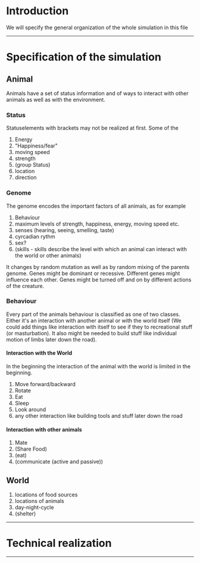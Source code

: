# Introduction
We will specify the general organization of the whole simulation in this file


---
# Specification of the simulation
## Animal 
Animals have a set of status information and of ways to interact with other animals as well as with the environment.

### Status
Statuselements with brackets may not be realized at first. Some of the 
1. Energy
2. "Happiness/fear"
3. moving speed
4. strength
5. (group Status)
6. location 
7. direction


### Genome
The genome encodes the important factors of all animals, as for example
1. Behaviour
2. maximum levels of strength, happiness, energy, moving speed etc.
2. senses (hearing, seeing, smelling, taste)
3. cyrcadian rythm
4. sex?
5. (skills - skills describe the level with which an animal can interact with the world or other animals)

It changes by random mutation as well as by random mixing of the parents genome. Genes might be dominant or recessive.
Different genes might influence each other.
Genes might be turned off and on by different actions of the creature.

### Behaviour
Every part of the animals behaviour is classified as one of two classes. Either it's an interaction with another animal or with the world itself (We could add things like interaction with itself to see if they to recreational stuff (or masturbation). It  also might be needed to build stuff like individual motion of limbs later down the road). 

#### Interaction with the World
In the beginning the interaction of the animal with the world is limited in the beginning.
1. Move forward/backward
2. Rotate
3. Eat 
4. Sleep
5. Look around
6. any other interaction like building tools and stuff later down the road

#### Interaction with other animals
1. Mate
2. (Share Food)
3. (eat)
4. (communicate (active and passive))

## World
1. locations of food sources
2. locations of animals
3. day-night-cycle
4. (shelter)



---
# Technical realization

---